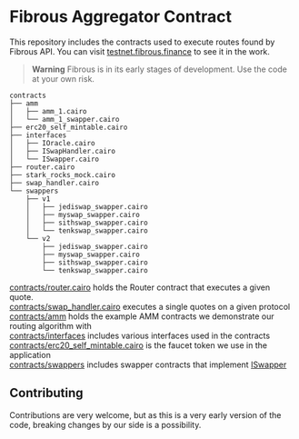# Fibrous Aggregator Contract

This repository includes the contracts used to execute routes found by Fibrous
API. You can visit [testnet.fibrous.finance](https://testnet.fibrous.finance)
to see it in the work.

> **Warning**
> Fibrous is in its early stages of development. Use the code at your own risk.

```
contracts
├── amm
│   ├── amm_1.cairo
│   └── amm_1_swapper.cairo
├── erc20_self_mintable.cairo
├── interfaces
│   ├── IOracle.cairo
│   ├── ISwapHandler.cairo
│   └── ISwapper.cairo
├── router.cairo
├── stark_rocks_mock.cairo
├── swap_handler.cairo
└── swappers
    ├── v1
    │   ├── jediswap_swapper.cairo
    │   ├── myswap_swapper.cairo
    │   ├── sithswap_swapper.cairo
    │   └── tenkswap_swapper.cairo
    └── v2
        ├── jediswap_swapper.cairo
        ├── myswap_swapper.cairo
        ├── sithswap_swapper.cairo
        └── tenkswap_swapper.cairo
```

[contracts/router.cairo](./contracts/router.cairo) holds the Router contract
that executes a given quote.
<br>
[contracts/swap_handler.cairo](./contracts/swap_handler.cairo) executes a single
quotes on a given protocol
<br>
[contracts/amm](./contracts/amm) holds the example AMM contracts we demonstrate
our routing algorithm with
<br>
[contracts/interfaces](./contracts/interfaces) includes various interfaces used
in the contracts
<br>
[contracts/erc20_self_mintable.cairo](contracts/erc20_self_mintable.cairo)
is the faucet token we use in the application
<br>
[contracts/swappers](contracts/swappers/) includes swapper contracts that implement
[ISwapper](contracts/interfaces/ISwapper.cairo)

## Contributing

Contributions are very welcome, but as this is a very early version of the code, 
breaking changes by our side is a possibility.
